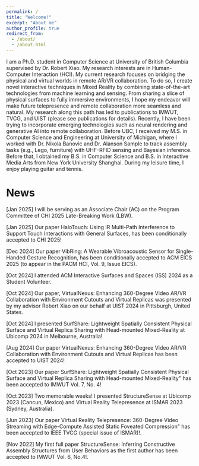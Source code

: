 ```yaml
---
permalink: /
title: "Welcome!"
excerpt: "About me"
author_profile: true
redirect_from: 
  - /about/
  - /about.html
---
```


I am a Ph.D. student in Computer Science at <a href="https://www.ubc.ca/" style="text-decoration:none" target="_blank">University of British Columbia</a> supervised by Dr. <a href="https://www.robertxiao.ca/" style="text-decoration:none" target="_blank">Robert Xiao</a>. My research interests are in Human-Computer Interaction (HCI). My current research focuses on bridging the physical and virtual worlds in remote AR/VR collaboration. To do so, I create novel interactive techniques in Mixed Reality by combining state-of-the-art technologies from machine learning and sensing. From sharing a slice of physical surfaces to fully immersive environments, I hope my endeavor will make future telepresence and remote collaboration more seamless and natural. My research along this path has led to publications to IMWUT, TVCG, and UIST (please see <a href="/publications" style="text-decoration:none">publications</a> for details). Recently, I have been trying to incorporate emerging technologies such as neural rendering and generative AI into remote collaboration. Before UBC, I received my M.S. in Computer Science and Engineering at <a href="https://umich.edu/" style="text-decoration:none" target="_blank">University of Michigan</a>, where I worked with Dr. <a href="http://www.nikolabanovic.net/" style="text-decoration:none" target="_blank">Nikola Banovic</a> and Dr. <a href="https://www.alansonsample.com/" style="text-decoration:none" target="_blank">Alanson Sample</a> to track assembly tasks (e.g., Lego, furniture) with UHF-RFID sensing and Bayesian inference. Before that, I obtained my B.S. in Computer Science and B.S. in Interactive Media Arts from <a href="https://shanghai.nyu.edu/" style="text-decoration:none" target="_blank">New York University Shanghai</a>. During my leisure time, I enjoy playing guitar and tennis.

# News
[Jan 2025] I will be serving as an Associate Chair (AC) on the Program Committee of <a href="https://chi2025.acm.org/for-authors/late-breaking-work/" style="text-decoration:none">CHI 2025 Late-Breaking Work (LBW)</a>.

[Jan 2025] Our paper HaloTouch: Using IR Multi-Path Interference to Support Touch Interactions with General Surfaces, has been conditionally accepted to <a href="https://chi2025.acm.org/" style="text-decoration:none">CHI 2025</a>!

[Dec 2024] Our paper VibRing: A Wearable Vibroacoustic Sensor for Single-Handed Gesture Recognition, has been conditionally accepted to <a href="https://eics.acm.org/2025/" style="text-decoration:none">ACM EICS 2025</a> (to appear in the <a href="https://dl.acm.org/journal/pacmhci/tracks/eics" style="text-decoration:none">PACM HCI, Vol. 9, Issue EICS</a>).

[Oct 2024] I attended <a href="https://iss2024.acm.org/" style="text-decoration:none">ACM Interactive Surfaces and Spaces (ISS) 2024</a> as a Student Volunteer.

[Oct 2024] Our paper, <a href="/publications/virtual-nexus" style="text-decoration:none">VirtualNexus: Enhancing 360-Degree Video AR/VR Collaboration with Environment Cutouts and Virtual Replicas</a> was presented by my advisor Robert Xiao on our behalf at <a href="https://uist.acm.org/2024/" style="text-decoration:none" target="_blank">UIST 2024</a> in Pittsburgh, United States.

[Oct 2024] I presented <a href="/publications/surf-share" style="text-decoration:none">SurfShare: Lightweight Spatially Consistent Physical Surface and Virtual Replica Sharing with Head-mounted Mixed-Reality</a> at <a href="https://www.ubicomp.org/ubicomp-iswc-2024/" style="text-decoration:none" target="_blank">Ubicomp 2024</a> in Melbourne, Australia!

[Aug 2024] Our paper <a href="/publications/virtual-nexus" style="text-decoration:none">VirtualNexus: Enhancing 360-Degree Video AR/VR Collaboration with Environment Cutouts and Virtual Replicas</a> has been accepted to <a href="https://uist.acm.org/2024/" style="text-decoration:none" target="_blank">UIST 2024</a>!

[Oct 2023] Our paper <a href="/publications/surf-share" style="text-decoration:none">SurfShare: Lightweight Spatially Consistent Physical Surface and Virtual Replica Sharing with Head-mounted Mixed-Reality"</a> has been accepted to <a href="https://dl.acm.org/journal/imwut" style="text-decoration:none" target="_blank">IMWUT</a> Vol. 7, No. 4!

[Oct 2023] Two memorable weeks! I presented <a href="/publications/structuresense" style="text-decoration:none">StructureSense</a> at Ubicomp 2023 (Cancun, Mexico) and <a href="/publications/vr-telepresence" style="text-decoration:none">Virtual Reality Telepresence</a> at ISMAR 2023 (Sydney, Australia).

[Jun 2023] Our paper <a href="/publications/vr-telepresence" style="text-decoration:none">Virtual Reality Telepresence: 360-Degree Video Streaming with Edge-Compute Assisted Static Foveated Compression"</a> has been accepted to <a href="https://ieeexplore.ieee.org/xpl/RecentIssue.jsp?punumber=2945" style="text-decoration:none" target="_blank">IEEE TVCG</a> (special issue of ISMAR)!.

[Nov 2022] My first full paper <a href="/publications/structuresense" style="text-decoration:none">StructureSense: Inferring Constructive Assembly Structures from User Behaviors</a> as the first author has been accepted to <a href="https://dl.acm.org/journal/imwut" style="text-decoration:none" target="_blank">IMWUT</a> Vol. 6, No.4!.